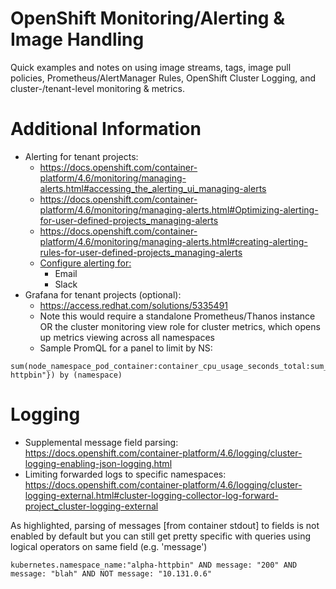 # OpenShift Monitoring/Alerting & Image Handling

Quick examples and notes on using image streams, tags, image pull policies, Prometheus/AlertManager Rules, OpenShift Cluster Logging, and cluster-/tenant-level monitoring & metrics.

# Additional Information

- Alerting for tenant projects:
  - https://docs.openshift.com/container-platform/4.6/monitoring/managing-alerts.html#accessing_the_alerting_ui_managing-alerts
  - https://docs.openshift.com/container-platform/4.6/monitoring/managing-alerts.html#Optimizing-alerting-for-user-defined-projects_managing-alerts
  - https://docs.openshift.com/container-platform/4.6/monitoring/managing-alerts.html#creating-alerting-rules-for-user-defined-projects_managing-alerts
  - [Configure alerting for:](https://docs.openshift.com/container-platform/4.6/monitoring/managing-alerts.html#configuring-alert-receivers_managing-alerts)
    - Email
    - Slack
- Grafana for tenant projects (optional):
  - https://access.redhat.com/solutions/5335491
  - Note this would require a standalone Prometheus/Thanos instance OR the cluster monitoring view role for cluster metrics, which opens up metrics viewing across all namespaces
  - Sample PromQL for a panel to limit by NS:

```
sum(node_namespace_pod_container:container_cpu_usage_seconds_total:sum_rate{namespace=~"cafe|alpha-httpbin"}) by (namespace)
```


# Logging

  - Supplemental message field parsing: https://docs.openshift.com/container-platform/4.6/logging/cluster-logging-enabling-json-logging.html
  - Limiting forwarded logs to specific namespaces: https://docs.openshift.com/container-platform/4.6/logging/cluster-logging-external.html#cluster-logging-collector-log-forward-project_cluster-logging-external

As highlighted, parsing of messages [from container stdout] to fields is not enabled by default but you can still get pretty specific with queries using logical operators on same field (e.g. 'message')

```
kubernetes.namespace_name:"alpha-httpbin" AND message: "200" AND message: "blah" AND NOT message: "10.131.0.6"
```
